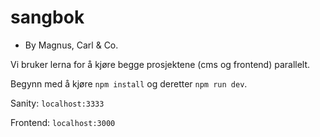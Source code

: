 # sangbok

- By Magnus, Carl & Co.

Vi bruker lerna for å kjøre begge prosjektene (cms og frontend) parallelt.

Begynn med å kjøre `npm install` og deretter `npm run dev`.

Sanity: `localhost:3333`

Frontend: `localhost:3000`
